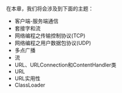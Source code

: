 




在本章，我们将会涉及到下面的主题：  
* 客户端-服务端通信
* 套接字和流
* 网络编程之传输控制协议(TCP)
* 网络编程之用户数据包协议(UDP)
* 多点广播
* 流
* URL、URLConnection和ContentHandler类
* URL
* URL实用性
* ClassLoader
